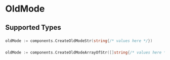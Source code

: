 # OldMode


## Supported Types

### 

```go
oldMode := components.CreateOldModeStr(string{/* values here */})
```

### 

```go
oldMode := components.CreateOldModeArrayOfStr([]string{/* values here */})
```

